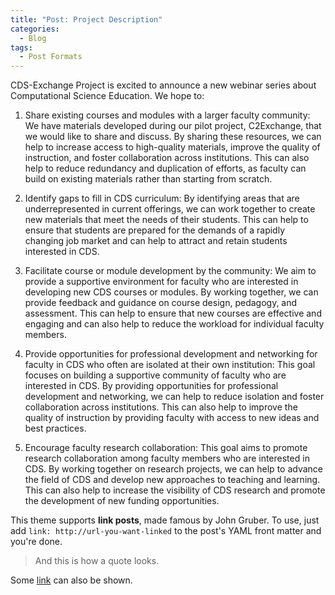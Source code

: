 ```yaml
---
title: "Post: Project Description"
categories:
  - Blog
tags:
  - Post Formats
---
```


CDS-Exchange Project is excited to announce a new webinar series about Computational Science Education. We hope to:
 
1. Share existing courses and modules with a larger faculty community:
We have materials developed during our pilot project, C2Exchange, that we would like to share and discuss.  By sharing these resources, we can help to increase access to high-quality materials, improve the quality of instruction, and foster collaboration across institutions. This can also help to reduce redundancy and duplication of efforts, as faculty can build on existing materials rather than starting from scratch.
 
2. Identify gaps to fill in CDS curriculum:
By identifying areas that are underrepresented in current offerings, we can work together to create new materials that meet the needs of their students. This can help to ensure that students are prepared for the demands of a rapidly changing job market and can help to attract and retain students interested in CDS.
 
3. Facilitate course or module development by the community:
We aim to provide a supportive environment for faculty who are interested in developing new CDS courses or modules. By working together, we can provide feedback and guidance on course design, pedagogy, and assessment. This can help to ensure that new courses are effective and engaging and can also help to reduce the workload for individual faculty members.
 
4. Provide opportunities for professional development and networking for faculty in CDS who often are isolated at their own institution:
This goal focuses on building a supportive community of faculty who are interested in CDS. By providing opportunities for professional development and networking, we can help to reduce isolation and foster collaboration across institutions. This can also help to improve the quality of instruction by providing faculty with access to new ideas and best practices.
 
5. Encourage faculty research collaboration:
This goal aims to promote research collaboration among faculty members who are interested in CDS. By working together on research projects, we can help to advance the field of CDS and develop new approaches to teaching and learning. This can also help to increase the visibility of CDS research and promote the development of new funding opportunities.


This theme supports **link posts**, made famous by John Gruber. To use, just add `link: http://url-you-want-linked` to the post's YAML front matter and you're done.

> And this is how a quote looks.

Some [link](#) can also be shown.
